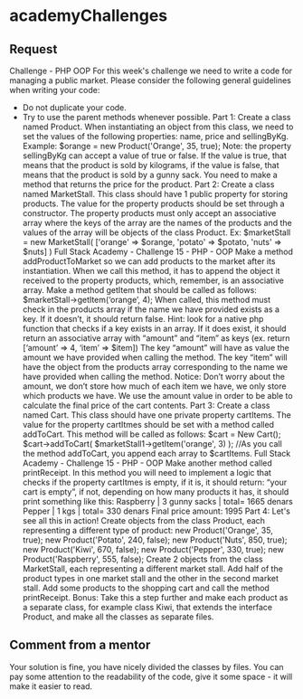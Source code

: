 # academyChallenges
## Request

Challenge - PHP OOP
For this week's challenge we need to write a code for managing a public
market. Please consider the following general guidelines when writing your
code:
- Do not duplicate your code.
- Try to use the parent methods whenever possible.
Part 1: Create a class named Product.
When instantiating an object from this class, we need to set the values of the
following properties: name, price and sellingByKg.
Example: $orange = new Product('Orange', 35, true);
Note: the property sellingByKg can accept a value of true or false. If the value is true, that
means that the product is sold by kilograms, if the value is false, that means that the product
is sold by a gunny sack.
You need to make a method that returns the price for the product.
Part 2: Create a class named MarketStall.
This class should have 1 public property for storing products.
The value for the property products should be set through a constructor.
The property products must only accept an associative array where the keys
of the array are the names of the products and the values of the array will be
objects of the class Product.
Ex: $marketStall = new MarketStall( ['orange' => $orange, 'potato' => $potato, 'nuts' => $nuts] )
Full Stack Academy - Challenge 15 - PHP - OOP
Make a method addProductToMarket so we can add products to the market
after its instantiation. When we call this method, it has to append the object it
received to the property products, which, remember, is an associative array.
Make a method getItem that should be called as follows:
$marketStall->getItem(‘orange’, 4);
When called, this method must check in the products array if the name we
have provided exists as a key. If it doesn’t, it should return false.
Hint: look for a native php function that checks if a key exists in an array.
If it does exist, it should return an associative array with “amount” and “item”
as keys (ex. return [‘amount’ => 4, ‘item’ => $item])
The key “amount” will have as value the amount we have provided when
calling the method. The key “item” will have the object from the products
array corresponding to the name we have provided when calling the method.
Notice: Don’t worry about the amount, we don’t store how much of each item
we have, we only store which products we have. We use the amount value in
order to be able to calculate the final price of the cart contents.
Part 3: Create a class named Cart.
This class should have one private property cartItems.
The value for the property cartItmes should be set with a method called
addToCart.
This method will be called as follows:
$cart = New Cart();
$cart->addToCart( $marketStall1->getItem('orange', 3) );
//As you call the method addToCart, you append each array to $cartItems.
Full Stack Academy - Challenge 15 - PHP - OOP
Make another method called printReceipt. In this method you will need to
implement a logic that checks if the property cartItmes is empty, if it is, it
should return: “your cart is empty”, if not, depending on how many products
it has, it should print something like this:
Raspberry | 3 gunny sacks | total= 1665 denars
Pepper | 1 kgs | total= 330 denars
Final price amount: 1995
Part 4: Let's see all this in action!
Create objects from the class Product, each representing a different type of
product:
new Product('Orange', 35, true);
new Product('Potato', 240, false);
new Product('Nuts', 850, true);
new Product('Kiwi', 670, false);
new Product('Pepper', 330, true);
new Product('Raspberry', 555, false);
Create 2 objects from the class MarketStall, each representing a different
market stall. Add half of the product types in one market stall and the other in
the second market stall.
Add some products to the shopping cart and call the method printReceipt.
Bonus:
Take this a step further and make each product as a separate class, for
example class Kiwi, that extends the interface Product, and make all the
classes as separate files.



## Comment from a mentor
Your solution is fine, you have nicely divided the classes by files. You can pay some attention to the readability of the code, give it some space - it will make it easier to read.